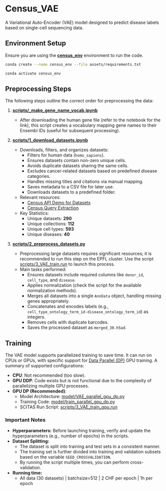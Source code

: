 # Census_VAE

A Variational Auto-Encoder (VAE) model designed to predict disease labels based on single-cell sequencing data.

## Environment Setup

Ensure you are using the **[census_env](assets/requirements.txt)** environment to run the code.

```bash
conda create --name census_env --file assets/requirements.txt

conda activate census_env
```

## Preprocessing Steps

The following steps outline the correct order for preprocessing the data:

1. **[scripts/_make_gene_name_vocab.ipynb](scripts/_make_gene_name_vocab.ipynb)**  
   - After downloading the human gene file (refer to the notebook for the link), this script creates a vocabulary mapping gene names to their Ensembl IDs (useful for subsequent processing).

2. **[scripts/1_download_datasets.ipynb](scripts/1_download_datasets.ipynb)**  
   - Downloads, filters, and organizes datasets:
     - Filters for human data (`homo_sapiens`).
     - Ensures datasets contain non-zero unique cells.
     - Avoids duplicate datasets sharing the same cells.
     - Excludes cancer-related datasets based on predefined disease categories.
     - Handles missing titles and citations via manual mapping.
     - Saves metadata to a CSV file for later use.
     - Downloads datasets to a predefined folder.
   - Relevant resources:
     - [Census API Demo for Datasets](https://chanzuckerberg.github.io/cellxgene-census/notebooks/api_demo/census_datasets.html)
     - [Census Query Extraction](https://chanzuckerberg.github.io/cellxgene-census/notebooks/api_demo/census_query_extract.html)
   - Key Statistics:
     - Unique datasets: **290**
     - Unique collections: **112**
     - Unique cell types: **593**
     - Unique diseases: **40**

3. **[scripts/2_preprocess_datasets.py](scripts/2_preprocess_datasets.py)**  
   - Preprocessing large datasets requires significant resources; it is recommended to run this step on the EPFL cluster. Use the script [scripts/3_VAE_train.run](scripts/3_VAE_train.run) to launch this process.  
   - Main tasks performed:
     - Ensures datasets include required columns like `donor_id`, `cell_type`, and `disease`.
     - Applies normalization (check the script for the available normalization methods).
     - Merges all datasets into a single `AnnData` object, handling missing genes appropriately.
     - Concatenates and encodes labels (e.g., `cell_type_ontology_term_id-disease_ontology_term_id`) as integers.
     - Removes cells with duplicate barcodes.
     - Saves the processed dataset as `merged_30.h5ad`.


## Training

The VAE model supports parallelized training to save time. It can run on CPUs or GPUs, with specific support for [Data Parallel (DP)](https://pytorch.org/docs/stable/generated/torch.nn.DataParallel.html) GPU training. A summary of supported configurations:

- **CPU**: Not recommended (too slow).
- **GPU DDP**: Code exists but is not functional due to the complexity of parallelizing multiple GPU processes.
- **GPU DP (Recommended)**:
  - Model Architecture: [model/VAE_parallel_gpu_dp.py](model/VAE_parallel_gpu_dp.py)
  - Training Code: [model/train_parallel_gpu_dp.py](model/train_parallel_gpu_dp.py)
  - SCITAS Run Script: [scripts/3_VAE_train_gpu.run](scripts/3_VAE_train_gpu.run)

### Important Notes
- **Hyperparameters:** Before launching training, verify and update the hyperparameters (e.g., number of epochs) in the scripts.
- **Dataset Splitting:** 
  - The dataset is split into training and test sets in a consistent manner.
  - The training set is further divided into training and validation subsets based on the variable `SEED_CROSSVALIDATION`. 
  - By running the script multiple times, you can perform cross-validation.
- **Running time:**
    - All data (30 datasets) | batchsize=512 | 2 CHF per epoch | 1h per epoch

